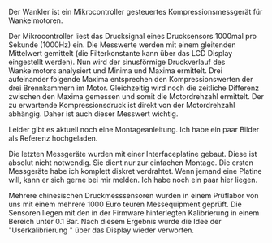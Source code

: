 Der Wankler ist ein Mikrocontroller gesteuertes Kompressionsmessgerät für Wankelmotoren.

Der Mikrocontroller liest das Drucksignal eines Drucksensors 1000mal pro Sekunde (1000Hz) ein. Die Messwerte werden mit einem gleitenden Mittelwert gemittelt (die Filterkonstante kann über das LCD Display eingestellt werden). Nun wird der sinusförmige Druckverlauf des Wankelmotors analysiert und Minima und Maxima ermittelt. Drei aufeinander folgende Maxima entsprechen den Kompressionswerten der drei Brennkammern im Motor. Gleichzeitig wird noch die zeitliche Differenz zwischen den Maxima gemessen und somit die Motordrehzahl ermittelt. Der zu erwartende Kompressionsdruck ist direkt von der Motordrehzahl abhängig. Daher ist auch dieser Messwert wichtig.

Leider gibt es aktuell noch eine Montageanleitung. Ich habe ein paar Bilder als Referenz hochgeladen.

Die letzten Messgeräte wurden mit einer Interfaceplatine gebaut. Diese ist absolut nicht notwendig. Sie dient nur zur einfachen Montage. Die ersten Messgeräte habe ich komplett diskret verdrahtet. Wenn jemand eine Platine will, kann er sich gerne bei mir melden. Ich habe noch ein paar hier liegen.

Mehrere chinesischen Druckmesssensoren wurden in einem Prüflabor von uns mit einem mehrere 1000 Euro teuren Messequipment geprüft. Die Sensoren liegen mit den in der Firmware hinterlegten Kalibrierung in einem Bereich unter 0.1 Bar. Nach diesem Ergebnis wurde die Idee der "Userkalibrierung " über das Display wieder verworfen.
